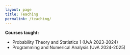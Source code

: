 ```yaml
---
layout: page
title: Teaching
permalink: /teaching/
---
```


**Courses taught:**

- Probability Theory and Statistics 1 (UvA 2023-2024)
- Programming and Numerical Analysis (UvA 2024-2025)